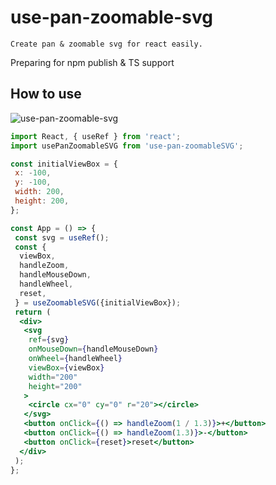 # use-pan-zoomable-svg

`Create pan & zoomable svg for react easily.`

Preparing for npm publish & TS support


## How to use

![use-pan-zoomable-svg](https://thumbs.gfycat.com/DimwittedSpiffyAmericanmarten-small.gif)

```react.jsx
import React, { useRef } from 'react';
import usePanZoomableSVG from 'use-pan-zoomableSVG';

const initialViewBox = {
 x: -100,
 y: -100,
 width: 200,
 height: 200,
};

const App = () => {
 const svg = useRef();
 const {
  viewBox,
  handleZoom,
  handleMouseDown,
  handleWheel,
  reset,
 } = useZoomableSVG({initialViewBox});
 return (
  <div>
   <svg
    ref={svg}
    onMouseDown={handleMouseDown}
    onWheel={handleWheel}
    viewBox={viewBox}
    width="200"
    height="200"
   >
    <circle cx="0" cy="0" r="20"></circle>
   </svg>
   <button onClick={() => handleZoom(1 / 1.3)}>+</button>
   <button onClick={() => handleZoom(1.3)}>-</button>
   <button onClick={reset}>reset</button>
  </div>
 );
};

```
